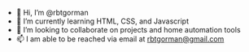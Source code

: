 - 👋 Hi, I’m @rbtgorman
- 🌱 I’m currently learning HTML, CSS, and Javascript
- 💞️ I’m looking to collaborate on projects and home automation tools
- 📫 I am able to be reached via email at rbtgorman@gmail.com

<!---
rbtgorman/rbtgorman is a ✨ special ✨ repository because its `README.md` (this file) appears on your GitHub profile.
You can click the Preview link to take a look at your changes.
--->
